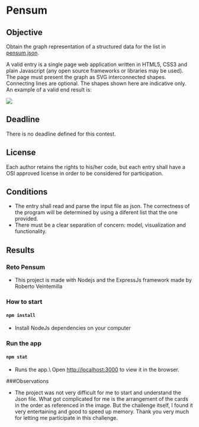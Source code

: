 # Pensum

## Objective
Obtain the graph representation of a structured data for the list in [pensum.json](https://gitlab.com/jmpelaez/reto-pensum/-/raw/main/curso1.json).

A valid entry is a single page web application written in HTML5, CSS3 and plain Javascript (any open source frameworks or libraries may be used). The page must present the graph as SVG interconnected shapes. Connecting lines are optional. The shapes shown here are indicative only. An example of a valid end result is:

![](/image/curso1.png)

## Deadline
There is no deadline defined for this contest.

## License
Each author retains the rights to his/her code, but each entry shall have a OSI approved license in order to be considered for participation.

## Conditions
- The entry shall read and parse the input file as json. The correctness of the program will be determined by using a diferent list that the one provided.
- There must be a clear separation of concern: model, visualization and functionality.

## Results

### Reto Pensum
- This project is made with Nodejs and the ExpressJs framework made by Roberto Veintemilla

### How to start
#### `npm install`
- Install NodeJs dependencies on your computer
### Run the app 

#### `npm stat`
- Runs the app.\ Open [http://localhost:3000](http://localhost:3000) to view it in the browser.

###Observations

- The project was not very difficult for me to start and understand the Json file. What got complicated for me is the arrangement of the cards in the order as referenced in the image.
But the challenge itself, I found it very entertaining and good to speed up memory. Thank you very much for letting me participate in this challenge.